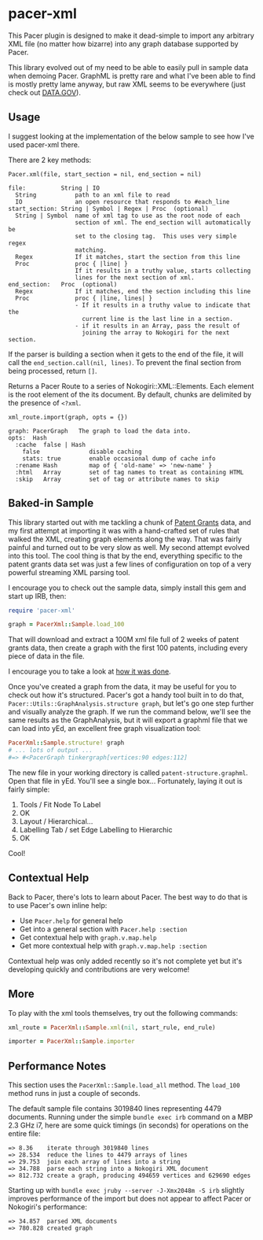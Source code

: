 pacer-xml
=========

This Pacer plugin is designed to make it dead-simple to import any
arbitrary XML file (no matter how bizarre) into any graph database
supported by Pacer.

This library evolved out of my need to be able to easily pull in sample
data when demoing Pacer. GraphML is pretty rare and what I've been able
to find is mostly pretty lame anyway, but raw XML seems to be everywhere
(just check out [DATA.GOV](http://www.data.gov/)).


Usage
-----

I suggest looking at the implementation of the below sample to see how
I've used pacer-xml there.

There are 2 key methods:

`Pacer.xml(file, start_section = nil, end_section = nil)`

```
file:          String | IO
  String           path to an xml file to read
  IO               an open resource that responds to #each_line
start_section: String | Symbol | Regex | Proc  (optional)
  String | Symbol  name of xml tag to use as the root node of each
                   section of xml. The end_section will automatically be
                   set to the closing tag.  This uses very simple regex
                   matching.
  Regex            If it matches, start the section from this line
  Proc             proc { |line| }
                   If it results in a truthy value, starts collecting
                   lines for the next section of xml.
end_section:   Proc  (optional)
  Regex            If it matches, end the section including this line
  Proc             proc { |line, lines| }
                   - If it results in a truthy value to indicate that the
                     current line is the last line in a section.
                   - if it results in an Array, pass the result of
                     joining the array to Nokogiri for the next section.
```

If the parser is building a section when it gets to the end of the file,
it will call the `end_section.call(nil, lines)`. To prevent the final
section from being processed, return `[]`.

Returns a Pacer Route to a series of Nokogiri::XML::Elements. Each
element is the root element of the its document. By default, chunks are
delimited by the presence of `<?xml`.


`xml_route.import(graph, opts = {})`

```
graph: PacerGraph   The graph to load the data into.
opts:  Hash
  :cache  false | Hash
    false              disable caching
    stats: true        enable occasional dump of cache info
  :rename Hash         map of { 'old-name' => 'new-name' }
  :html   Array        set of tag names to treat as containing HTML
  :skip   Array        set of tag or attribute names to skip
```

Baked-in Sample
---------------

This library started out with me tackling a chunk of [Patent Grants](https://explore.data.gov/Business-Enterprise/Patent-Grant-Bibliographic-Text-1976-Present-/8du5-jxih)
data, and my first attempt at importing it was with a hand-crafted set
of rules that walked the XML, creating graph elements along the way.
That was fairly painful and turned out to be very slow as well. My
second attempt evolved into this tool. The cool thing is that by the
end, everything specific to the patent grants data set was just a few
lines of configuration on top of a very powerful streaming XML parsing
tool.

I encourage you to check out the sample data, simply install this gem
and start up IRB, then:

```ruby
require 'pacer-xml'

graph = PacerXml::Sample.load_100
```

That will download and extract a 100M xml file full of 2 weeks of patent
grants data, then create a graph with the first 100 patents, including
every piece of data in the file.

I encourage you to take a look at [how it was done](https://github.com/xnlogic/pacer-xml/blob/master/lib/pacer-xml/sample.rb).

Once you've created a graph from the data, it may be useful for you to
check out how it's structured. Pacer's got a handy tool built in to do
that, `Pacer::Utils::GraphAnalysis.structure graph`, but let's go one
step further and visually analyze the graph. If we run the command
below, we'll see the same results as the GraphAnalysis, but it will
export a graphml file that we can load into yEd, an excellent free graph
visualization tool:

```ruby
PacerXml::Sample.structure! graph
# ... lots of output ...
#=> #<PacerGraph tinkergraph[vertices:90 edges:112]
```

The new file in your working directory is called
`patent-structure.graphml`. Open that file in yEd. You'll see a single
box... Fortunately, laying it out is fairly simple:

1. Tools / Fit Node To Label
1. OK
1. Layout / Hierarchical...
1. Labelling Tab / set Edge Labelling to Hierarchic
1. OK

Cool!

Contextual Help
---------------

Back to Pacer, there's lots to learn about Pacer. The best way to do
that is to use Pacer's own inline help:

* Use `Pacer.help` for general help
* Get into a general section with `Pacer.help :section`
* Get contextual help with `graph.v.map.help`
* Get more contextual help with `graph.v.map.help :section`

Contextual help was only added recently so it's not complete yet but
it's developing quickly and contributions are very welcome!

More
-----

To play with the xml tools themselves, try out the following commands:

```ruby
xml_route = PacerXml::Sample.xml(nil, start_rule, end_rule)

importer = PacerXml::Sample.importer
```

Performance Notes
-----------------

This section uses the `PacerXml::Sample.load_all` method. The `load_100`
method runs in just a couple of seconds.

The default sample file contains 3019840 lines representing 4479
documents. Running under the simple `bundle exec irb` command on a MBP
2.3 GHz i7, here are some quick timings (in seconds) for operations on
the entire file:

```
=> 8.36    iterate through 3019840 lines
=> 28.534  reduce the lines to 4479 arrays of lines
=> 29.753  join each array of lines into a string
=> 34.788  parse each string into a Nokogiri XML document
=> 812.732 create a graph, producing 494659 vertices and 629690 edges
```

Starting up with `bundle exec jruby --server -J-Xmx2048m -S irb`
slightly improves performance of the import but does not appear to
affect Pacer or Nokogiri's performance:

```
=> 34.857  parsed XML documents
=> 780.828 created graph
```
